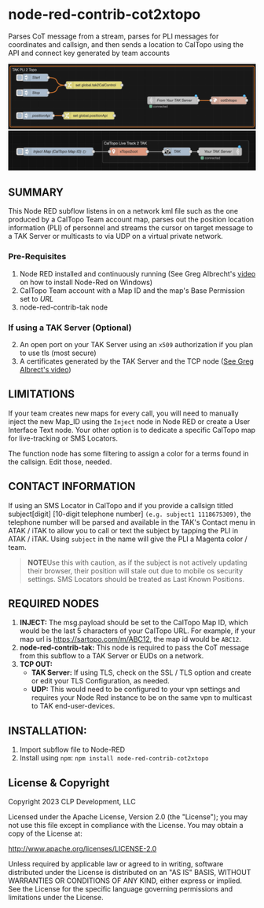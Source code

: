 # node-red-contrib-cot2xtopo
Parses CoT message from a stream, parses for PLI messages for coordinates and callsign, and then sends a location to CalTopo using the API and connect key generated by team accounts

<img src="docs/tak-pli-to-caltopo flow diagram.png" width="800"/>
<img src="docs/topo-pli-to-tak flow diagram.png" width="800"/>

## SUMMARY

This Node RED subflow listens in on a network kml file such as the one produced by a CalTopo Team account map, parses out the position location information (PLI) of personnel and streams the cursor on target message to a TAK Server or multicasts to via UDP on a virtual private network. 

### Pre-Requisites
1. Node RED installed and continuously running (See Greg Albrecht's [video](https://youtu.be/1mHphHhX4lk) on how to install Node-Red on Windows)
2. CalTopo Team account with a Map ID and the map's Base Permission set to *URL*
3. node-red-contrib-tak node

### If using a TAK Server (Optional)
2. An open port on your TAK Server using an `x509` authorization if you plan to use tls (most secure)
3. A certificates generated by the TAK Server and the TCP node ([See Greg Albrect's video](https://youtu.be/5i-y3Nc01Hs))

## LIMITATIONS
If your team creates new maps for every call, you will need to manually inject the new Map_ID using the `Inject` node in Node RED or create a User Interface Text node.  Your other option is to dedicate a specific CalTopo map for live-tracking or SMS Locators.

The function node has some filtering to assign a color for a terms found in the callsign.  Edit those, needed.

## CONTACT INFORMATION
If using an SMS Locator in CalTopo and if you provide a callsign titled subject[digit] [10-digit telephone number] `(e.g. subject1 1118675309)`, the telephone number will be parsed and available in the TAK's Contact menu in ATAK / iTAK to allow you to call or text the subject by tapping the PLI in ATAK / iTAK.  Using `subject` in the name will give the PLI a Magenta color / team.

> **NOTE**Use this with caution, as if the subject is not actively updating their browser, their position will stale out due to mobile os security settings.  SMS Locators should be treated as Last Known Positions.

## REQUIRED NODES
1. **INJECT:**  The msg.payload should be set to the CalTopo Map ID, which would be the last 5 characters of your CalTopo URL.  For example, if your map url is https://sartopo.com/m/ABC12, the map id would be `ABC12`.
2. **node-red-contrib-tak:**  This node is required to pass the CoT message from this subflow to a TAK Server or EUDs on a network. 
3. **TCP OUT:** 
   - **TAK Server:** If using TLS, check on the SSL / TLS option and create or edit your TLS Configuration, as needed.
   - **UDP:** This would need to be configured to your vpn settings and requires your Node Red instance to be on the same vpn to multicast to TAK end-user-devices.

## INSTALLATION:
1. Import subflow file to Node-RED
2. Install using `npm`:  `npm install node-red-contrib-cot2xtopo`

## License & Copyright

Copyright 2023 CLP Development, LLC

Licensed under the Apache License, Version 2.0 (the "License"); you may not use this file except in compliance with the License. You may obtain a copy of the License at:

http://www.apache.org/licenses/LICENSE-2.0

Unless required by applicable law or agreed to in writing, software distributed under the License is distributed on an "AS IS" BASIS, WITHOUT WARRANTIES OR CONDITIONS OF ANY KIND, either express or implied. See the License for the specific language governing permissions and limitations under the License.
